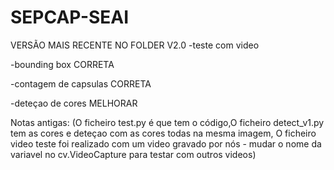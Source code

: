 # SEPCAP-SEAI

VERSÃO MAIS RECENTE NO FOLDER V2.0
-teste com video

-bounding box CORRETA

-contagem de capsulas CORRETA

-deteçao de cores MELHORAR


Notas antigas:
(O ficheiro test.py é que tem o código,O ficheiro detect_v1.py tem as cores e deteçao com as cores todas na mesma imagem, O ficheiro video teste foi realizado com um video gravado por nós - mudar o nome da variavel no cv.VideoCapture para testar com outros videos)

